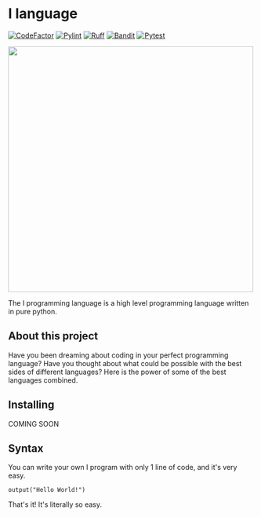 # I language
[![CodeFactor](https://www.codefactor.io/repository/github/i-language-development/i-language/badge)](https://www.codefactor.io/repository/github/i-language-development/i-language)
[![Pylint](https://github.com/I-Language-Development/I-language/actions/workflows/pylint.yml/badge.svg)](https://github.com/I-Language-Development/I-language/actions/workflows/pylint.yml)
[![Ruff](https://github.com/I-Language-Development/I-language/actions/workflows/ruff.yml/badge.svg)](https://github.com/I-Language-Development/I-language/actions/workflows/ruff.yml)
[![Bandit](https://github.com/I-Language-Development/I-language/actions/workflows/bandit.yml/badge.svg)](https://github.com/I-Language-Development/I-language/actions/workflows/bandit.yml)
[![Pytest](https://github.com/I-Language-Development/I-language/actions/workflows/pytest.yml/badge.svg)](https://github.com/I-Language-Development/I-language/actions/workflows/pytest.yml)

<img src="https://github.com/I-Language-Development/I-language/blob/main/.github/example-syntax.png?raw=true" width="500px"/>

The I programming language is a high level programming language written in pure python. 

## About this project
Have you been dreaming about coding in your perfect programming language?
Have you thought about what could be possible with the best sides of different languages?
Here is the power of some of the best languages combined.

## Installing
COMING SOON

## Syntax
You can write your own I program with only 1 line of code, and it's very easy.
```
output("Hello World!")
```

That's it! It's literally so easy.
